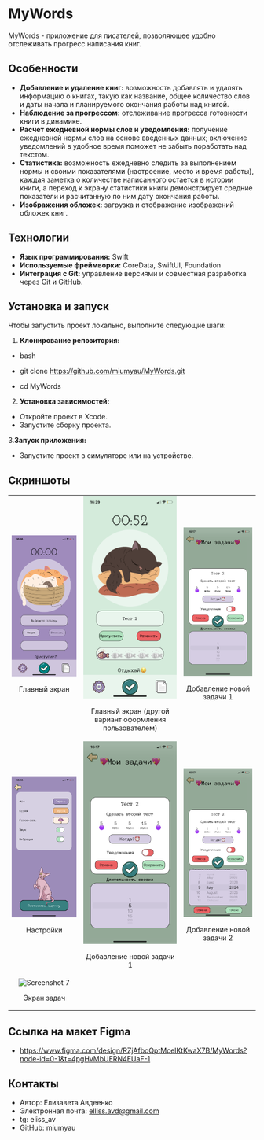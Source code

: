 # MyWords

MyWords -  приложение для писателей, позволяющее удобно  отслеживать прогресс написания книг. 

## Особенности

- **Добавление и удаление книг:** возможность добавлять и удалять информацию о книгах, такую как название, общее количество слов и даты начала и планируемого окончания работы над книгой.
- **Наблюдение за прогрессом:** отслеживание прогресса готовности книги в динамике.
- **Расчет ежедневной нормы слов и уведомления:** получение ежедневной нормы слов на основе введенных данных; включение уведомлений  в удобное время поможет не забыть поработать над текстом. 
- **Статистика:** возможность ежедневно следить за выполнением нормы и своими показателями (настроение, место и время работы), каждая заметка о количестве написанного остается в истории книги, а переход к экрану статистики книги демонстрирует средние показатели и  расчитанную по ним дату окончания работы.
- **Изображения обложек:** загрузка и отображение изображений обложек книг.

## Технологии

- **Язык программирования:** Swift
- **Используемые фреймворки:** CoreData, SwiftUI, Foundation
- **Интеграция с Git:** управление версиями и совместная разработка через Git и GitHub.

## Установка и запуск

Чтобы запустить проект локально, выполните следующие шаги:

1. **Клонирование репозитория:**

- bash

- git clone https://github.com/miumyau/MyWords.git

- cd MyWords

2. **Установка зависимостей:**

- Откройте проект в Xcode.
- Запустите сборку проекта.

3.**Запуск приложения:**

- Запустите проект в симуляторе или на устройстве.

## Скриншоты
<table>
  <tr>
    <td align="center">
      <img src="Catodoro app/Screens/IMG_5255.PNG?raw=true" alt="Screenshot 1" width="300">
      <p>Главный экран</p>
    </td>
    <td align="center">
      <img src="Catodoro app/Screens/IMG_5266.PNG?raw=true" alt="Screenshot 2" width="300">
      <p>Главный экран (другой вариант оформления пользователем)</p>
    </td>
    <td align="center">
      <img src="Catodoro app/Screens/IMG_5258.PNG?raw=true" alt="Screenshot 3" width="300">
      <p>Добавление новой задачи 1</p>
    </td>
  </tr>
  <tr>
    <td align="center">
      <img src="Catodoro app/Screens/IMG_5256.PNG?raw=true" alt="Screenshot 4" width="300">
      <p>Настройки</p>
    </td>
    <td align="center">
      <img src="Catodoro app/Screens/IMG_5258.PNG?raw=true" alt="Screenshot 5" width="300">
      <p>Добавление новой задачи 1</p>
    </td>
    <td align="center">
      <img src="Catodoro app/Screens/IMG_5259.PNG?raw=true" alt="Screenshot 6" width="300">
      <p>Добавление новой задачи 2</p>
    </td>
  </tr>
  <tr>
    <td align="center">
      <img src="Catodoro app/Screens/IMG_5267.PNG.PNG?raw=true" alt="Screenshot 7" width="300">
      <p>Экран задач</p>
    </td>
    <!-- Продолжайте добавлять ячейки для дополнительных изображений -->
  </tr>
</table>

## Ссылка на макет Figma

- https://www.figma.com/design/RZjAfboQptMcelKtKwaX7B/MyWords?node-id=0-1&t=4pgHvMbUERN4EUaF-1
  
## Контакты

- Автор: Елизавета Авдеенко
- Электронная почта: elliss.avd@gmail.com
- tg: eliss_av
- GitHub: miumyau
